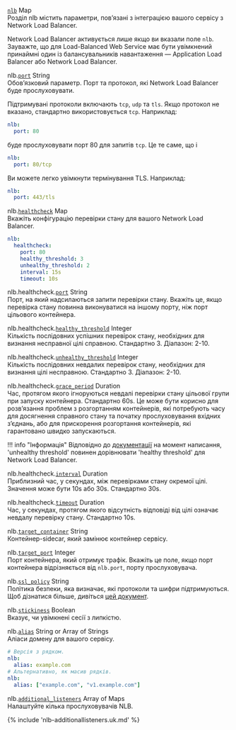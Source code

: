 <div class="separator"></div>

<a id="nlb" href="#nlb" class="field">`nlb`</a> <span class="type">Map</span>  
Розділ nlb містить параметри, повʼязані з інтеграцією вашого сервісу з Network Load Balancer.

Network Load Balancer активується лише якщо ви вказали поле `nlb`. Зауважте, що для Load-Balanced Web Service має бути увімкнений принаймні один із балансувальників навантаження — Application Load Balancer або Network Load Balancer.

<span class="parent-field">nlb.</span><a id="nlb-port" href="#nlb-port" class="field">`port`</a> <span class="type">String</span>  
Обовʼязковий параметр. Порт та протокол, які Network Load Balancer буде прослуховувати.

Підтримувані протоколи включають `tcp`, `udp` та `tls`. Якщо протокол не вказано, стандартно використовується `tcp`. Наприклад:

```yaml
nlb:
  port: 80
```

буде прослуховувати порт 80 для запитів `tcp`. Це те саме, що і

```yaml
nlb:
  port: 80/tcp
```

Ви можете легко увімкнути термінування TLS. Наприклад:

```yaml
nlb:
  port: 443/tls
```

<span class="parent-field">nlb.</span><a id="nlb-healthcheck" href="#nlb-healthcheck" class="field">`healthcheck`</a> <span class="type">Map</span>  
Вкажіть конфігурацію перевірки стану для вашого Network Load Balancer.

```yaml
nlb:
  healthcheck:
    port: 80
    healthy_threshold: 3
    unhealthy_threshold: 2
    interval: 15s
    timeout: 10s
```

<span class="parent-field">nlb.healthcheck.</span><a id="nlb-healthcheck-port" href="#nlb-healthcheck-port" class="field">`port`</a> <span class="type">String</span>  
Порт, на який надсилаються запити перевірки стану. Вкажіть це, якщо перевірка стану повинна виконуватися на іншому порту, ніж порт цільового контейнера.

<span class="parent-field">nlb.healthcheck.</span><a id="nlb-healthcheck-healthy-threshold" href="#nlb-healthcheck-healthy-threshold" class="field">`healthy_threshold`</a> <span class="type">Integer</span>  
Кількість послідовних успішних перевірок стану, необхідних для визнання несправної цілі справною. Стандартно 3. Діапазон: 2-10.

<span class="parent-field">nlb.healthcheck.</span><a id="nlb-healthcheck-unhealthy-threshold" href="#nlb-healthcheck-unhealthy-threshold" class="field">`unhealthy_threshold`</a> <span class="type">Integer</span>  
Кількість послідовних невдалих перевірок стану, необхідних для визнання цілі несправною. Стандартно 3. Діапазон: 2-10.

<span class="parent-field">nlb.healthcheck.</span><a id="nlb-healthcheck-grace-period" href="#nlb-healthcheck-grace-period" class="field">`grace_period`</a> <span class="type">Duration</span>  
Час, протягом якого ігноруються невдалі перевірки стану цільової групи при запуску контейнера. Стандартно 60s. Це може бути корисно для розвʼязання проблем з розгортанням контейнерів, які потребують часу для досягнення справного стану та початку прослуховування вхідних зʼєднань, або для прискорення розгортання контейнерів, які гарантовано швидко запускаються.

!!! info "Інформація"
    Відповідно до [документації](https://docs.aws.amazon.com/elasticloadbalancing/latest/network/target-group-health-checks.html) на момент написання, 'unhealthy threshold' повинен дорівнювати 'healthy threshold' для Network Load Balancer.

<span class="parent-field">nlb.healthcheck.</span><a id="nlb-healthcheck-interval" href="#nlb-healthcheck-interval" class="field">`interval`</a> <span class="type">Duration</span>  
Приблизний час, у секундах, між перевірками стану окремої цілі. Значення може бути 10s або 30s. Стандартно 30s.

<span class="parent-field">nlb.healthcheck.</span><a id="nlb-healthcheck-timeout" href="#nlb-healthcheck-timeout" class="field">`timeout`</a> <span class="type">Duration</span>  
Час, у секундах, протягом якого відсутність відповіді від цілі означає невдалу перевірку стану. Стандартно 10s.

<span class="parent-field">nlb.</span><a id="nlb-target-container" href="#nlb-target-container" class="field">`target_container`</a> <span class="type">String</span>  
Контейнер-sidecar, який замінює контейнер сервісу.

<span class="parent-field">nlb.</span><a id="nlb-target-port" href="#nlb-target-port" class="field">`target_port`</a> <span class="type">Integer</span>  
Порт контейнера, який отримує трафік. Вкажіть це поле, якщо порт контейнера відрізняється від `nlb.port`, порту прослуховувача.

<span class="parent-field">nlb.</span><a id="nlb-ssl-policy" href="#nlb-ssl-policy" class="field">`ssl_policy`</a> <span class="type">String</span>  
Політика безпеки, яка визначає, які протоколи та шифри підтримуються. Щоб дізнатися більше, дивіться [цей документ](https://docs.aws.amazon.com/elasticloadbalancing/latest/network/create-tls-listener.html#describe-ssl-policies).

<span class="parent-field">nlb.</span><a id="nlb-stickiness" href="#nlb-stickiness" class="field">`stickiness`</a> <span class="type">Boolean</span>  
Вказує, чи увімкнені сесії з липкістю.

<span class="parent-field">nlb.</span><a id="nlb-alias" href="#nlb-alias" class="field">`alias`</a> <span class="type">String or Array of Strings</span>  
Аліаси домену для вашого сервісу.

```yaml
# Версія з рядком.
nlb:
  alias: example.com
# Альтернативно, як масив рядків.
nlb:
  alias: ["example.com", "v1.example.com"]
```
<span class="parent-field">nlb.</span><a id="nlb-additional-listeners" href="#nlb-additional-listeners" class="field">`additional_listeners`</a> <span class="type">Array of Maps</span>  
Налаштуйте кілька прослуховувачів NLB.

{% include 'nlb-additionallisteners.uk.md' %}
